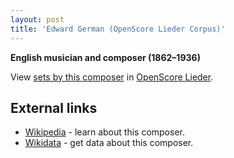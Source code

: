 ```yaml
---
layout: post
title: 'Edward German (OpenScore Lieder Corpus)'
---
```


__English musician and composer (1862–1936)__

View [sets by this composer] in [OpenScore Lieder].

[sets by this composer]: https://musescore.com/openscore-lieder-corpus/sets?order=title&text=German,+Edward
[OpenScore Lieder]: https://musescore.com/openscore-lieder-corpus

## External links

- [Wikipedia] - learn about this composer.
- [Wikidata] - get data about this composer.

[Wikipedia]: https://en.wikipedia.org/wiki/Edward_German
[Wikidata]: https://www.wikidata.org/wiki/Q2355124
